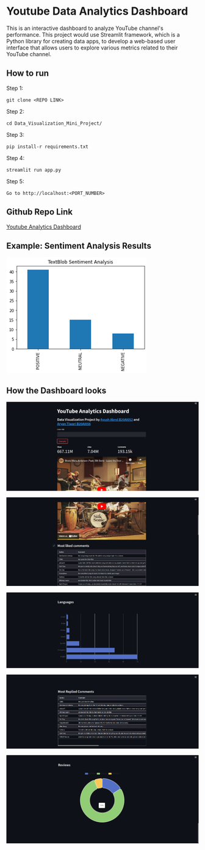 # Youtube Data Analytics Dashboard

This is an interactive dashboard to analyze YouTube channel's performance. This project would use Streamlit framework, which is a Python library for creating data apps, to develop a web-based user interface that allows users to explore various metrics related to their YouTube channel.

## How to run

Step 1:

```
git clone <REPO LINK>
```

Step 2:

```
cd Data_Visualization_Mini_Project/
```

Step 3:

```
pip install-r requirements.txt
```

Step 4:

```
streamlit run app.py
```

Step 5:

```
Go to http://localhost:<PORT_NUMBER>
```

## Github Repo Link

[Youtube Analytics Dashboard](https://github.com/ayushabrol13/Data_Visualization_Mini_Project)

## Example: Sentiment Analysis Results

![](https://github.com/ayushabrol13/Data_Visualization_Mini_Project/blob/master/plots/TextBlob_Sentiment_Analysis.png)

## How the Dashboard looks

![](https://github.com/ayushabrol13/Data_Visualization_Mini_Project/blob/master/plots/Screenshot_Page_1.png)

![](https://github.com/ayushabrol13/Data_Visualization_Mini_Project/blob/master/plots/Screenshot_Page_2.png)

![](https://github.com/ayushabrol13/Data_Visualization_Mini_Project/blob/master/plots/Screenshot_Page_3.png)

![](https://github.com/ayushabrol13/Data_Visualization_Mini_Project/blob/master/plots/Screenshot_Page_4.png)

![](https://github.com/ayushabrol13/Data_Visualization_Mini_Project/blob/master/plots/Screenshot_Page_5.png)
